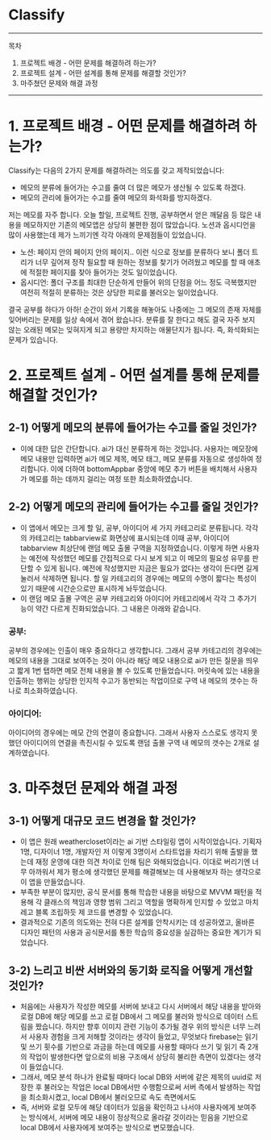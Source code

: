 # Classify
---
목차
1. 프로젝트 배경 - 어떤 문제를 해결하려 하는가?
2. 프로젝트 설계 - 어떤 설계를 통해 문제를 해결할 것인가?
3. 마주쳤던 문제와 해결 과정
---

# 1. 프로젝트 배경 - 어떤 문제를 해결하려 하는가?

Classify는 다음의 2가지 문제를 해결하려는 의도를 갖고 제작되었습니다:
- 메모의 분류에 들어가는 수고를 줄여 더 많은 메모가 생산될 수 있도록 하겠다.
- 메모의 관리에 들어가는 수고를 줄여 메모의 화석화를 방지하겠다.

저는 메모를 자주 합니다. 오늘 할일, 프로젝트 진행, 공부하면서 얻은 깨달음 등 많은 내용을 메모하지만 기존의 메모앱은 상당히 불편한 점이 많았습니다. 노션과 옵시디언을 많이 사용했는데 제가 느끼기엔 각각 아래의 문제점들이 있었습니다.
- 노션: 페이지 안의 페이지 안의 페이지.. 이런 식으로 정보를 분류하다 보니 폴더 트리가 너무 깊어져 정작 필요할 때 원하는 정보를 찾기가 어려웠고 메모를 할 때 애초에 적절한 페이지를 찾아 들어가는 것도 일이었습니다.
- 옵시디언: 폴더 구조를 최대한 단순하게 만들어 위의 단점을 어느 정도 극복했지만 여전히 적절히 분류하는 것은 상당한 피로를 불러오는 일이었습니다.

결국 공부를 하다가 아하! 순간이 와서 기록을 해놓아도 나중에는 그 메모의 존재 자체를 잊어버리는 문제를 일상 속에서 겪어 왔습니다. 분류를 잘 한다고 해도 결국 자주 보지 않는 오래된 메모는 잊혀지게 되고 용량만 차지하는 애물단지가 됩니다. 즉, 화석화되는 문제가 있습니다.

# 2. 프로젝트 설계 - 어떤 설계를 통해 문제를 해결할 것인가?

## 2-1) 어떻게 메모의 분류에 들어가는 수고를 줄일 것인가?

- 이에 대한 답은 간단합니다. ai가 대신 분류하게 하는 것입니다. 사용자는 메모장에 메모 내용만 입력하면 ai가 메모 제목, 메모 태그, 메모 분류를 자동으로 생성하여 정리합니다. 이에 더하여 bottomAppbar 중앙에 메모 추가 버튼을 배치해서 사용자가 메모를 하는 데까지 걸리는 여정 또한 최소화하였습니다. 

## 2-2) 어떻게 메모의 관리에 들어가는 수고를 줄일 것인가?

- 이 앱에서 메모는 크게 할 일, 공부, 아이디어 세 가지 카테고리로 분류됩니다. 각각의 카테고리는 tabbarview로 화면상에 표시되는데 이때 공부, 아이디어 tabbarview 최상단에 랜덤 메모 출몰 구역을 지정하였습니다. 이렇게 하면 사용자는 예전에 작성했던 메모를 간접적으로 다시 보게 되고 이 메모의 필요성 유무를 판단할 수 있게 됩니다. 예전에 작성했지만 지금은 필요가 없다는 생각이 든다면 길게 눌러서 삭제하면 됩니다. 할 일 카테고리의 경우에는 메모의 수명이 짧다는 특성이 있기 때문에 시간순으로만 표시하게 놔두었습니다.
- 이 랜덤 메모 출몰 구역은 공부 카테고리와 아이디어 카테고리에서 각각 그 추가기능이 약간 다르게 진화되었습니다. 그 내용은 아래와 같습니다.

### 공부: 

공부의 경우에는 인출이 매우 중요하다고 생각합니다. 그래서 공부 카테고리의 경우에는 메모의 내용을 그대로 보여주는 것이 아니라 해당 메모 내용으로 ai가 만든 질문을 띄우고 짧게 1번 탭하면 메모 전체 내용을 볼 수 있도록 만들었습니다. 머릿속에 있는 내용을 인출하는 행위는 상당한 인지적 수고가 동반되는 작업이므로 구역 내 메모의 갯수는 하나로 최소화하였습니다.  

### 아이디어: 

아이디어의 경우에는 메모 간의 연결이 중요합니다. 그래서 사용자 스스로도 생각지 못했던 아이디어의 연결을 촉진시킬 수 있도록 랜덤 출몰 구역 내 메모의 갯수는 2개로 설계하였습니다.

# 3. 마주쳤던 문제와 해결 과정

## 3-1) 어떻게 대규모 코드 변경을 할 것인가?

- 이 앱은 원래 weathercloset이라는 ai 기반 스타일링 앱이 시작이었습니다. 기획자 1명, 디자이너 1명, 개발자인 저 이렇게 3명이서 스타트업을 차리기 위해 출발을 했는데 재정 운영에 대한 의견 차이로 인해 팀은 와해되었습니다. 이대로 버리기엔 너무 아까워서 제가 평소에 생각했던 문제를 해결해보는 데 사용해보자 하는 생각으로 이 앱을 만들었습니다.
- 부족한 부분이 많지만, 공식 문서를 통해 학습한 내용을 바탕으로 MVVM 패턴을 적용해 각 클래스의 책임과 영향 범위 그리고 역할을 명확하게 인지할 수 있었고 마치 레고 블록 조립하듯 제 코드를 변경할 수 있었습니다.
- 결과적으로 기존의 의도와는 전혀 다른 설계를 안착시키는 데 성공하였고, 올바른 디자인 패턴의 사용과 공식문서를 통한 학습의 중요성을 실감하는 중요한 계기가 되었습니다. 

## 3-2) 느리고 비싼 서버와의 동기화 로직을 어떻게 개선할 것인가?

- 처음에는 사용자가 작성한 메모를 서버에 보내고 다시 서버에서 해당 내용을 받아와 로컬 DB에 해당 메모를 쓰고 로컬 DB에서 그 메모를 불러와 방식으로 데이터 스트림을 짰습니다. 하지만 향후 이미지 관련 기능이 추가될 경우 위의 방식은 너무 느려서 사용자 경험을 크게 저해할 것이라는 생각이 들었고, 무엇보다 firebase는 읽기 및 쓰기 횟수를 기반으로 과금을 하는데 메모를 사용할 때마다 쓰기 및 읽기 즉 2개의 작업이 발생한다면 앞으로의 비용 구조에서 상당히 불리한 측면이 있겠다는 생각이 들었습니다.
- 그래서, 메모 분석 하나가 완료될 때마다 local DB와 서버에 같은 제목의 uuid로 저장한 후 불러오는 작업은 local DB에서만 수행함으로써 서버 측에서 발생하는 작업을 최소화시켰고, local DB에서 불러오므로 속도 측면에서도 
- 즉, 서버와 로컬 모두에 해당 데이터가 있음을 확인하고 나서야 사용자에게 보여주는 방식에서, 서버에 메모 내용이 정상적으로 올라갈 것이라는 믿음을 기반으로 local DB에서 사용자에게 보여주는 방식으로 변모했습니다. 
